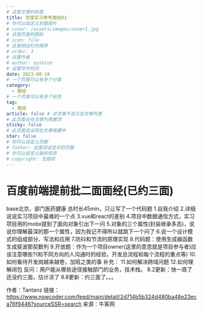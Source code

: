 ```yaml
---
# 这是文章的标题
title: 百度实习参考面经01
# 你可以自定义封面图片
# cover: /assets/images/cover1.jpg
# 这是页面的图标
# icon: file
# 这是侧边栏的顺序
# order: 3
# 设置作者
# author: yyshino
# 设置写作时间
date: 2023-08-10
# 一个页面可以有多个分类
category:
  - 面经
# 一个页面可以有多个标签
tag:
  - 面经
article: false # 非文章不显示在文章列表
# 此页面会在文章列表置顶
sticky: false
# 此页面会出现在文章收藏中
star: false
# 你可以自定义页脚
# footer: 这是测试显示的页脚
# 你可以自定义版权信息
# copyright: 无版权
---
```


# 百度前端提前批二面面经(已约三面)

base北京，部门医药健康
总时长45min，只让写了一个代码题
1.自我介绍
2.详细说说实习项目中最难的一个点
3.vue和react的差别
4.项目中数据通信方式，实习项目用的mobx提到了面向对象引出下一问
5.对象的三个属性(封装继承多态)，说说你理解最深的那一个属性，因为我记不得所以就跳下一个问了
6.说一个设计模式的组成部分、写法和应用
7.防抖和节流的原理实现
8.代码题：使用生成器函数生成斐波那契数列
9.开放题：作为一个项目owner(这里的意思就是项目参与者)应该注意哪些?(和不同方向的人沟通时的经验，开发总流程和每个流程的重点等)
10.如何看待开发岗越来越卷，加班之类的事
补充：
11.如何解决跨域问题
12.如何理解闭包
反问：用户能从哪些途径接触部门的业务，技术栈。
8.2更新：快一周了还没约三面，估计凉了
8.8更新：约三面了。。。



作者：Tantanz
链接：https://www.nowcoder.com/feed/main/detail/2d714b5b324d480ba48e23eca76f9446?sourceSSR=search
来源：牛客网